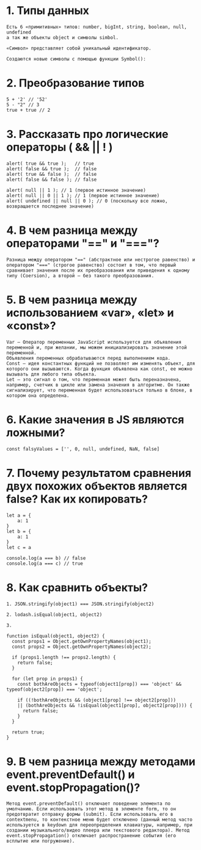 # 1. Типы данных 
```
Есть 6 «примитивных» типов: number, bigInt, string, boolean, null, undefined
а так же объекты object и символы simbol.

«Символ» представляет собой уникальный идентификатор.

Создаются новые символы с помощью функции Symbol():
```
# 2. Преобразование типов
```   
5 + '2' // '52'
5 - "2" // 3
true + true // 2
```

# 3. Рассказать про логические операторы ( && || ! )
```
alert( true && true );   // true
alert( false && true );  // false
alert( true && false );  // false
alert( false && false ); // false

alert( null || 1 ); // 1 (первое истинное значение)
alert( null || 0 || 1 ); // 1 (первое истинное значение)
alert( undefined || null || 0 ); // 0 (поскольку все ложно, возвращается последнее значение)
```
# 4. В чем разница между операторами "==" и "==="?
```
Разница между оператором "==" (абстрактное или нестрогое равенство) и оператором "===" (строгое равенство) состоит в том, что первый сравнивает значения после их преобразования или приведения к одному типу (Coersion), а второй — без такого преобразования.
```

# 5. В чем разница между использованием «var», «let» и «const»?
```
Var – Оператор переменных JavaScript используется для объявления переменной и, при желании, мы можем инициализировать значение этой переменной.
Объявления переменных обрабатываются перед выполнением кода.
Const – идея константных функций не позволяет им изменять объект, для которого они вызываются. Когда функция объявлена ​​как const, ее можно вызывать для любого типа объекта.
Let – это сигнал о том, что переменная может быть переназначена, например, счетчик в цикле или замена значения в алгоритме. Он также сигнализирует, что переменная будет использоваться только в блоке, в котором она определена.
```

# 6. Какие значения в JS являются ложными?
```
const falsyValues = ['', 0, null, undefined, NaN, false]
```

# 7. Почему результатом сравнения двух похожих объектов является false? Как их копировать?
```
let a = {
    a: 1
}
let b = {
    a: 1
}
let c = a

console.log(a === b) // false
console.log(a === c) // true 
```

# 8. Как сравнить объекты? 
```
1. JSON.stringify(object1) === JSON.stringify(object2)

2. lodash.isEqual(object1, object2)

3.

function isEqual(object1, object2) {
  const props1 = Object.getOwnPropertyNames(object1);
  const props2 = Object.getOwnPropertyNames(object2);

  if (props1.length !== props2.length) {
    return false;
  }

  for (let prop in props1) {
    const bothAreObjects = typeof(object1[prop]) === 'object' && typeof(object2[prop]) === 'object';

    if ((!bothAreObjects && (object1[prop] !== object2[prop]))
    || (bothAreObjects && !isEqual(object1[prop], object2[prop]))) {
      return false;
    }
  }

  return true;
}
```
# 9. В чем разница между методами event.preventDefault() и event.stopPropagation()?
```
Метод event.preventDefault() отключает поведение элемента по умолчанию. Если использовать этот метод в элементе form, то он предотвратит отправку формы (submit). Если использовать его в contextmenu, то контекстное меню будет отключено (данный метод часто используется в keydown для переопределения клавиатуры, например, при создании музыкального/видео плеера или текстового редактора). Метод event.stopPropagation() отключает распространение события (его всплытие или погружение).
```